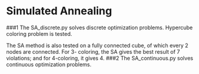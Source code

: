 # Simulated Annealing
###1
The SA_discrete.py solves discrete optimization problems. Hypercube coloring problem is tested.

The SA method is also tested on a fully connected cube, of which every 2 nodes are connected. 
For 3- coloring, the SA gives the best result of 7 violations; and for 4-coloring, it gives 4.
###2
The SA_continuous.py solves continuous optimization problems.

